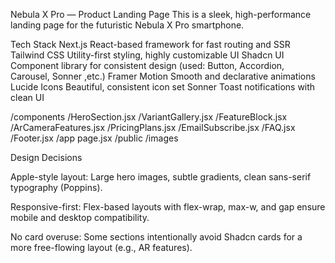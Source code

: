  Nebula X Pro — Product Landing Page
This is a sleek, high-performance landing page for the futuristic Nebula X Pro smartphone. 

 Tech Stack
Next.js                 	React-based framework for fast routing and SSR
Tailwind CSS	            Utility-first styling, highly customizable UI
Shadcn UI	                Component library for consistent design (used: Button, Accordion, Carousel, Sonner ,etc.)
Framer Motion	            Smooth and declarative animations
Lucide Icons	            Beautiful, consistent icon set
Sonner	                    Toast notifications with clean UI

/components
  /HeroSection.jsx
  /VariantGallery.jsx
  /FeatureBlock.jsx
  /ArCameraFeatures.jsx
  /PricingPlans.jsx
  /EmailSubscribe.jsx
  /FAQ.jsx
  /Footer.jsx
/app 
   page.jsx
/public
  /images 

 Design Decisions

Apple-style layout: Large hero images, subtle gradients, clean sans-serif typography (Poppins).

Responsive-first: Flex-based layouts with flex-wrap, max-w, and gap ensure mobile and desktop compatibility.

No card overuse: Some sections intentionally avoid Shadcn cards for a more free-flowing layout (e.g., AR features).





